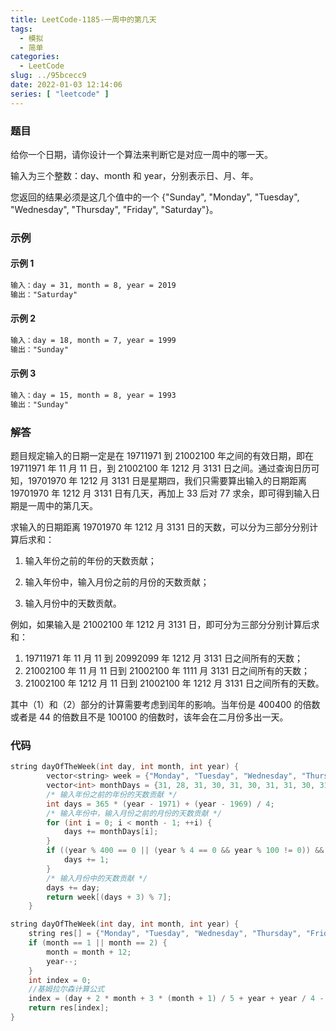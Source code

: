 ```yaml
---
title: LeetCode-1185-一周中的第几天
tags:
  - 模拟
  - 简单
categories:
  - LeetCode
slug: ../95bcecc9
date: 2022-01-03 12:14:06
series: [ "leetcode" ] 
---
```


### 题目

给你一个日期，请你设计一个算法来判断它是对应一周中的哪一天。

输入为三个整数：day、month 和 year，分别表示日、月、年。

您返回的结果必须是这几个值中的一个 {"Sunday", "Monday", "Tuesday", "Wednesday", "Thursday", "Friday", "Saturday"}。

<!--more-->

### 示例

#### 示例 1
```tex
输入：day = 31, month = 8, year = 2019
输出："Saturday"
```
#### 示例 2
```tex
输入：day = 18, month = 7, year = 1999
输出："Sunday"
```
#### 示例 3
```tex
输入：day = 15, month = 8, year = 1993
输出："Sunday"
```

### 解答

题目规定输入的日期一定是在 19711971 到 21002100 年之间的有效日期，即在 19711971 年 11 月 11 日，到 21002100 年 1212 月 3131 日之间。通过查询日历可知，19701970 年 1212 月 3131 日是星期四，我们只需要算出输入的日期距离 19701970 年 1212 月 3131 日有几天，再加上 33 后对 77 求余，即可得到输入日期是一周中的第几天。

求输入的日期距离 19701970 年 1212 月 3131 日的天数，可以分为三部分分别计算后求和：

1. 输入年份之前的年份的天数贡献；

2. 输入年份中，输入月份之前的月份的天数贡献；
3. 输入月份中的天数贡献。

例如，如果输入是 21002100 年 1212 月 3131 日，即可分为三部分分别计算后求和：

1. 19711971 年 11 月 11 到 20992099 年 1212 月 3131 日之间所有的天数；
2. 21002100 年 11 月 11 日到 21002100 年 1111 月 3131 日之间所有的天数；
3. 21002100 年 1212 月 11 日到 21002100 年 1212 月 3131 日之间所有的天数。

其中（1）和（2）部分的计算需要考虑到闰年的影响。当年份是 400400 的倍数或者是 44 的倍数且不是 100100 的倍数时，该年会在二月份多出一天。

### 代码

```c++
string dayOfTheWeek(int day, int month, int year) {
        vector<string> week = {"Monday", "Tuesday", "Wednesday", "Thursday", "Friday", "Saturday", "Sunday"};
        vector<int> monthDays = {31, 28, 31, 30, 31, 30, 31, 31, 30, 31, 30};
        /* 输入年份之前的年份的天数贡献 */
        int days = 365 * (year - 1971) + (year - 1969) / 4;
        /* 输入年份中，输入月份之前的月份的天数贡献 */
        for (int i = 0; i < month - 1; ++i) {
            days += monthDays[i];
        }
        if ((year % 400 == 0 || (year % 4 == 0 && year % 100 != 0)) && month >= 3) {
            days += 1;
        }
        /* 输入月份中的天数贡献 */
        days += day;
        return week[(days + 3) % 7];
    }
```

```c++
string dayOfTheWeek(int day, int month, int year) {
    string res[] = {"Monday", "Tuesday", "Wednesday", "Thursday", "Friday", "Saturday", "Sunday"};
    if (month == 1 || month == 2) {
        month = month + 12;
        year--;
    }
    int index = 0;
    //基姆拉尔森计算公式
    index = (day + 2 * month + 3 * (month + 1) / 5 + year + year / 4 - year / 100 + year / 400) % 7;
    return res[index];
}
```
